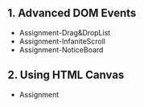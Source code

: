## 1. Advanced DOM Events
- Assignment-Drag&DropList
- Assignment-InfaniteScroll
- Assignment-NoticeBoard
## 2. Using HTML Canvas
- Assignment
